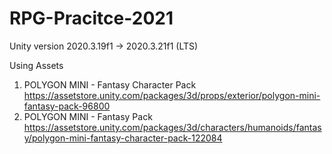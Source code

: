 # RPG-Pracitce-2021

Unity version 2020.3.19f1 → 2020.3.21f1 (LTS)

Using Assets
1. POLYGON MINI - Fantasy Character Pack https://assetstore.unity.com/packages/3d/props/exterior/polygon-mini-fantasy-pack-96800
2. POLYGON MINI - Fantasy Pack https://assetstore.unity.com/packages/3d/characters/humanoids/fantasy/polygon-mini-fantasy-character-pack-122084
